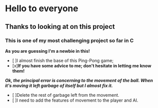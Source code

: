 # Hello to everyone

## Thanks to looking at on this project

### This is one of my most challenging project so far in C

**As you are guessing I'm a newbie in this!**

- [ ]I almost finish the base of this Ping-Pong game;
- [x]**If you have some advice to me; don't hesitate in letting me know them!**

***Ok, the principal error is concerning to the movement of the ball. When it's moving it left garbage of itself but I almost fix it.***

- [ ]Delete the rest of garbage left from the movement.
- [ ]I need to add the features of movement to the player and AI.
